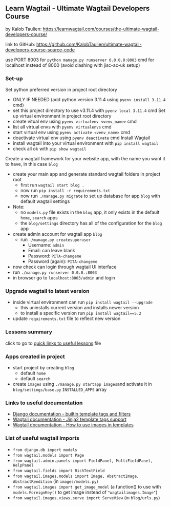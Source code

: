 ## Learn Wagtail - Ultimate Wagtail Developers Course

by Kalob Taulien: https://learnwagtail.com/courses/the-ultimate-wagtail-developers-course/

link to GitHub: https://github.com/KalobTaulien/ultimate-wagtail-developers-course-source-code

use PORT 8003 for `python manage.py runserver 0.0.0.0:8003` cmd for localhost instead of 8000 (avoid clashing with jisc-ac-uk setup)

### Set-up
Set python preferred version in project root directory 
- ONLY IF NEEDED (add python version 3.11.4 using `pyenv install 3.11.4` cmd) 
- set this project directory to use v3.11.4 with `pyenv local 3.11.4` cmd
Set up virtual environment in project root directory
- create vitual env using `pyenv virtualenv <venv_name>` cmd
- list all virtual envs with `pyenv virtualenvs` cmd
- start virtual env using `pyenv activate <venv_name>` cmd
- deactivate virtual env using `pyenv deactivate` cmd
Install Wagtail
- install wagtail into your virtual environment with `pip install wagtail`
- check all ok with `pip show wagtail`

Create a wagtail framework for your website app, with the name you want it to have, in this case `blog`
- create your main app and generate standard wagtail folders in project root
  - first run `wagtail start blog .` 
  - now run `pip install -r requirements.txt`
  - now run `./manage.py migrate` to set up database for app `blog` with default wagtail settings
- Note:
  - no `models.py` file exists in the `blog` app, it only exists in the default `home`, `search` apps
  - the `blog/settings` directory has all of the configuration for the `blog` app
- create admin account for wagtail app `blog`
  - run `./manage.py createsuperuser`
    - Username: `admin`
    - Email: can leave blank
    - Password: `PITA-changeme`
    - Password (again): `PITA-changeme`
- now check can login through wagtail UI interface
 - run `./manage.py runserver 0.0.0.:8003`
 - in browser go to `localhost:8003/admin` and login

### Upgrade wagtail to latest version
- inside virtual environment can run `pip install wagtail --upgrade`
  - this uninstalls current version and installs newer version
  - to install a specific version run `pip install wagtail==5.2`
- update `requirements.txt` file to reflect new version

### Lessons summary
click to go to [quick links to useful lessons](lessons/link_to_lessons.md#quick-links-to-useful-lessons) file

### Apps created in project
- start project by creating `blog`
  - default `home`
  - default `search`
- create `images` using `./manage.py startapp images`and activate it in `blog/settings/base.py` `INSTALLED_APPS` array

### Links to useful documentation
- [Django documentation - builtin template tags and filters](https://docs.djangoproject.com/en/5.0/ref/templates/builtins/) 
- [Wagtail documentation - Jinja2 template tags support](https://docs.wagtail.org/en/stable/reference/jinja2.html#template-tags-functions-filters)
- [Wagtail documentation - How to use images in templates](https://docs.wagtail.org/en/stable/topics/images.html#image-tag)



### List of useful wagtail imports

- `from django.db import models`
- `from wagtail.models import Page`
- `from wagtail.admin.panels import FieldPanel, MultiFieldPanel, HelpPanel` 
- `from wagtail.fields import RichTextField`
- `from wagtail.images.models import Image, AbstractImage, AbstractRendition` (in `images/models.py`)
- `from wagtail.images import get_image_model` (a function() to use with `models.ForeignKey()` to get image instead of `"wagtailimages.Image"`)
- `from wagtail.images.views.serve import ServeView` (in `blog/urls.py`)



